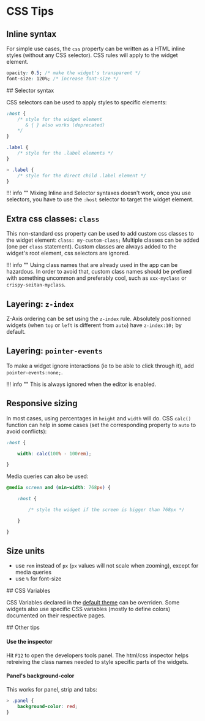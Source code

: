 # CSS Tips

## Inline syntax

For simple use cases, the `css` property can be written as a HTML inline styles (without any CSS selector). CSS rules will apply to the widget element.

```css
opacity: 0.5; /* make the widget's transparent */
font-size: 120%; /* increase font-size */
```


## Selector syntax

CSS selectors can be used to apply styles to specific elements:

```css
:host {
    /* style for the widget element
       & { } also works (deprecated)
    */
}

.label {
    /* style for the .label elements */
}

> .label {
    /* style for the direct child .label element */
}

```

!!! info ""
    Mixing Inline and Selector syntaxes doesn't work, once you use selectors, you have to use the `:host` selector to target the widget element.

## Extra css classes: `class`

This non-standard css property can be used to add custom css classes to the widget element: `class: my-custom-class;`
Multiple classes can be added (one per `class` statement). Custom classes are always added to the widget's root element, css selectors are ignored.

!!! info ""
    Using class names that are already used in the app can be hazardous. In order to avoid that, custom class names should be prefixed with something uncommon and preferably cool, such as `xxx-myclass` or `crispy-seitan-myclass`.

## Layering: `z-index`

Z-Axis ordering can be set using the `z-index` rule. Absolutely positionned widgets (when `top` or `left` is different from `auto`) have `z-index:10;` by default.

## Layering: `pointer-events`

To make a widget ignore interactions (ie to be able to click through it), add `pointer-events:none;`.

!!! info ""
    This is always ignored when the editor is enabled.

## Responsive sizing

In most cases, using percentages in `height` and `width` will do. CSS `calc()` function can help in some cases (set the corresponding property to `auto` to avoid conflicts):

```css
:host {

    width: calc(100% - 100rem);

}
```

Media queries can also be used:

```css
@media screen and (min-width: 768px) {

    :host {

        /* style the widget if the screen is bigger than 768px */

    }

}
```


## Size units

- use `rem` instead of `px` (`px` values will not scale when zooming), except for media queries
- use `%` for font-size


## CSS Variables

CSS Variables declared in the  [default theme](https://github.com/jean-emmanuel/open-stage-control/blob/master/src/scss/themes/default.scss) can be overriden. Some widgets also use specific CSS variables (mostly to define colors) documented on their respective pages.

## Other tips

#### Use the inspector

Hit `F12` to open the developers tools panel. The html/css inspector helps retreiving the class names needed to style specific parts of the widgets.

#### Panel's background-color

This works for panel, strip and tabs:

```css
> .panel {
    background-color: red;
}
```

